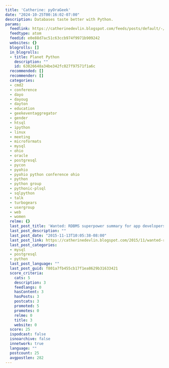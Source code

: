 ```yaml
---
title: 'Catherine: pyOraGeek'
date: "2024-10-25T00:16:02-07:00"
description: Databases taste better with Python.
params:
  feedlink: https://catherinedevlin.blogspot.com/feeds/posts/default/-/python
  feedtype: atom
  feedid: e0e88d7ac51c63ccb974f9971b909242
  websites: {}
  blogrolls: []
  in_blogrolls:
  - title: Planet Python
    description: ""
    id: 63826648a34be342fc027f97571f1a6c
  recommended: []
  recommender: []
  categories:
  - cmd2
  - conference
  - dayo
  - dayoug
  - dayton
  - education
  - geekeventaggregator
  - gender
  - htsql
  - ipython
  - linux
  - meeting
  - microformats
  - mysql
  - ohio
  - oracle
  - postgresql
  - pycon
  - pyohio
  - pyohio python conference ohio
  - python
  - python group
  - pythonic-plsql
  - sqlpython
  - talk
  - turbogears
  - usergroup
  - web
  - women
  relme: {}
  last_post_title: 'Wanted: RDBMS superpower summary for app developers'
  last_post_description: ""
  last_post_date: "2015-11-13T10:05:38-08:00"
  last_post_link: https://catherinedevlin.blogspot.com/2015/11/wanted-rdbms-superpower-summary-for-app.html
  last_post_categories:
  - mysql
  - postgresql
  - python
  last_post_language: ""
  last_post_guid: f801a7fb455cb17f1ea8629b31633421
  score_criteria:
    cats: 5
    description: 3
    feedlangs: 0
    hasContent: 3
    hasPosts: 3
    postcats: 3
    promoted: 5
    promotes: 0
    relme: 0
    title: 3
    website: 0
  score: 25
  ispodcast: false
  isnoarchive: false
  innetwork: true
  language: ""
  postcount: 25
  avgpostlen: 282
---
```

